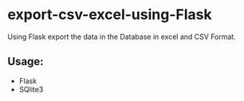 # export-csv-excel-using-Flask

Using Flask export the data in the Database in excel and CSV Format.

## Usage:
- Flask
- SQlite3

